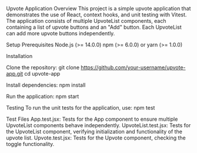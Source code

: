Upvote Application
Overview
This project is a simple upvote application that demonstrates the use of React, context hooks, and unit testing with Vitest. The application consists of multiple UpvoteList components, each containing a list of upvote buttons and an "Add" button. Each UpvoteList can add more upvote buttons independently.

Setup
Prerequisites
Node.js (>= 14.0.0)
npm (>= 6.0.0) or yarn (>= 1.0.0)

Installation

Clone the repository:
git clone https://github.com/your-username/upvote-app.git
cd upvote-app

Install dependencies:
npm install

Run the application:
npm start

Testing
To run the unit tests for the application, use:
npm test

Test Files
App.test.jsx: Tests for the App component to ensure multiple UpvoteList components behave independently.
UpvoteList.test.jsx: Tests for the UpvoteList component, verifying initialization and functionality of the upvote list.
Upvote.test.jsx: Tests for the Upvote component, checking the toggle functionality.
